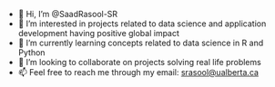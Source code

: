- 👋 Hi, I’m @SaadRasool-SR
- 👀 I’m interested in projects related to data science and application development having positive global impact
- 🌱 I’m currently learning concepts related to data science in R and Python
- 💞️ I’m looking to collaborate on projects solving real life problems 
- 📫 Feel free to reach me through my email: srasool@ualberta.ca

<!---
SaadRasool-SR/SaadRasool-SR is a ✨ special ✨ repository because its `README.md` (this file) appears on your GitHub profile.
You can click the Preview link to take a look at your changes.
--->
